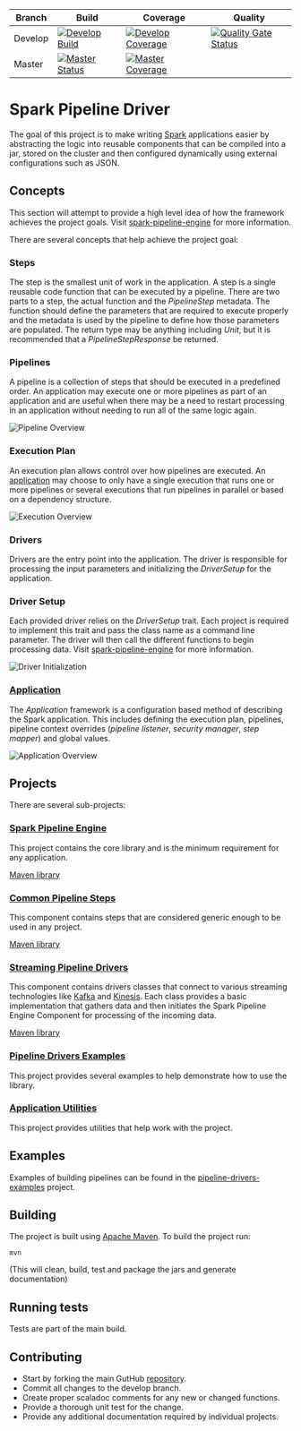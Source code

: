 |Branch|Build|Coverage|Quality|
-------|-----|---------|-------|
|Develop|[![Develop Build](https://travis-ci.com/Acxiom/spark-pipeline-driver.svg?branch=develop)](https://travis-ci.com/Acxiom/spark-pipeline-driver?branch=develop)|[![Develop Coverage](https://img.shields.io/coveralls/github/Acxiom/spark-pipeline-driver/develop.svg)](https://coveralls.io/github/Acxiom/spark-pipeline-driver?branch=develop)|[![Quality Gate Status](https://sonarcloud.io/api/project_badges/measure?project=com.acxiom%3Aspark-pipeline-driver%3Adevelop&metric=alert_status)](https://sonarcloud.io/dashboard?id=com.acxiom%3Aspark-pipeline-driver%3Adevelop)|
|Master|[![Master Status](https://travis-ci.com/Acxiom/spark-pipeline-driver.svg?branch=master)](https://travis-ci.com/Acxiom/spark-pipeline-driver?branch=master)|[![Master Coverage](https://img.shields.io/coveralls/github/Acxiom/spark-pipeline-driver/master.svg)](https://coveralls.io/github/Acxiom/spark-pipeline-driver?branch=master)||

# Spark Pipeline Driver
The goal of this project is to make writing [Spark](http://spark.apache.org) applications easier by abstracting the logic
into reusable components that can be compiled into a jar, stored on the cluster and then configured dynamically using
external configurations such as JSON.

## Concepts
This section will attempt to provide a high level idea of how the framework achieves the project goals. Visit 
[spark-pipeline-engine](spark-pipeline-engine/readme.md) for more information.

There are several concepts that help achieve the project goal:

### Steps
The step is the smallest unit of work in the application. A step is a single reusable code function that can be executed
by a pipeline. There are two parts to a step, the actual function and the *PipelineStep* metadata. The function should 
define the parameters that are required to execute properly and the metadata is used by the pipeline to define how those
parameters are populated. The return type may be anything including *Unit*, but it is recommended that a 
*PipelineStepResponse* be returned.

### Pipelines
A pipeline is a collection of steps that should be executed in a predefined order. An application may execute one or 
more pipelines as part of an application and are useful when there may be a need to restart processing in an application
without needing to run all of the same logic again.

![Pipeline Overview](docs/images/Pipeline_Overview.png "Pipeline Overview")

### Execution Plan
An execution plan allows control over how pipelines are executed. An [application](spark-pipeline-engine/docs/application.md) 
may choose to only have a single execution that runs one or more pipelines or several executions that run pipelines in 
parallel or based on a dependency structure.

![Execution Overview](docs/images/Execution_Overview.png "Execution Overview")

### Drivers
Drivers are the entry point into the application. The driver is responsible for processing the input parameters and
initializing the *DriverSetup* for the application.

### Driver Setup
Each provided driver relies on the *DriverSetup* trait. Each project is required to implement this trait and pass the
class name as a command line parameter. The driver will then call the different functions to begin processing data. Visit
[spark-pipeline-engine](spark-pipeline-engine/readme.md) for more information.

![Driver Initialization](docs/images/DefaultPipelineDriver.png "Default Pipeline Driver Flow")

### [Application](spark-pipeline-engine/docs/application.md)
The *Application* framework is a configuration based method of describing the Spark application. This includes defining 
the execution plan, pipelines, pipeline context overrides (*pipeline listener*, *security manager*, *step mapper*) and 
global values.

![Application Overview](docs/images/Application_Overview.png "Application Overview")

## Projects
There are several sub-projects:

### [Spark Pipeline Engine](spark-pipeline-engine/readme.md)
This project contains the core library and is the minimum requirement for any application.

[Maven library](https://search.maven.org/search?q=a:spark-pipeline-engine_2.11)

### [Common Pipeline Steps](common-pipeline-steps/readme.md)
This component contains steps that are considered generic enough to be used in any project.

[Maven library](https://search.maven.org/search?q=a:common-pipeline-steps_2.11)

### [Streaming Pipeline Drivers](streaming-pipeline-drivers/readme.md)
This component contains drivers classes that connect to various streaming technologies like [Kafka](http://kafka.apache.org/) 
and [Kinesis](https://aws.amazon.com/kinesis/). Each class provides a basic implementation that gathers data and then 
initiates the Spark Pipeline Engine Component for processing of the incoming data.

[Maven library](https://search.maven.org/search?q=a:streaming-pipeline-drivers_2.11)

### [Pipeline Drivers Examples](pipeline-drivers-examples/readme.md)
This project provides several examples to help demonstrate how to use the library.

### [Application Utilities](application-utils/readme.md)
This project provides utilities that help work with the project.

## Examples
Examples of building pipelines can be found in the [pipeline-drivers-examples](pipeline-drivers-examples/readme.md) project.

## Building
The project is built using [Apache Maven](http://maven.apache.org/).
To build the project run:

	mvn

(This will clean, build, test and package the jars and generate documentation)

## Running tests
Tests are part of the main build.

## Contributing
* Start by forking the main GutHub [repository](https://github.com/Acxiom/spark-pipeline-driver).
* Commit all changes to the develop branch.
* Create proper scaladoc comments for any new or changed functions.
* Provide a thorough unit test for the change.
* Provide any additional documentation required by individual projects.

